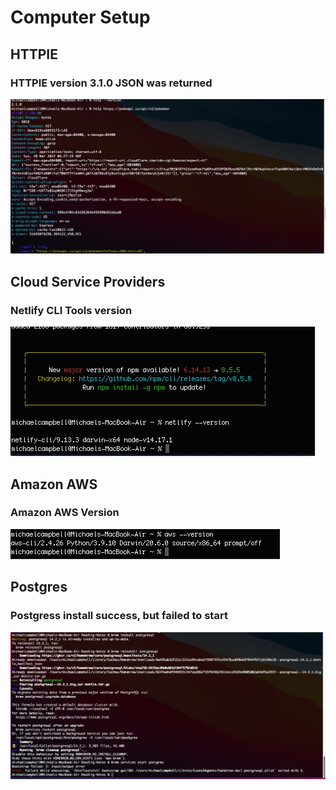 # Computer Setup

## HTTPIE
### HTTPIE version 3.1.0 JSON was returned
![HTPPIE Setup Screen shot](computer-setup-screenshots/httpie-setup-screenshot.png)




## Cloud Service Providers 

### Netlify CLI Tools version 

![Netlify](computer-setup-screenshots/Netlify-setup.png)

## Amazon AWS
### Amazon AWS Version 
![AWS](computer-setup-screenshots/AWS-setup.png)

## Postgres
### Postgress install success, but failed to start 
![Postgres](computer-setup-screenshots/Postgress-install-attempt1.png)







